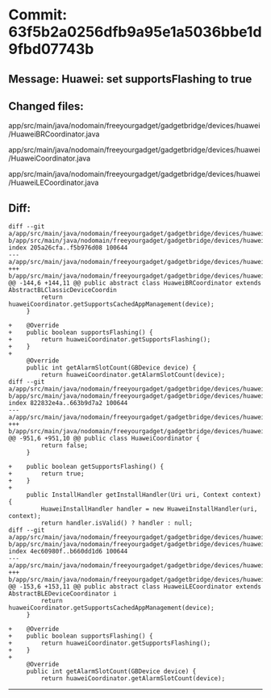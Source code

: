 # Commit: 63f5b2a0256dfb9a95e1a5036bbe1d9fbd07743b
## Message: Huawei: set supportsFlashing to true
## Changed files:
app/src/main/java/nodomain/freeyourgadget/gadgetbridge/devices/huawei/HuaweiBRCoordinator.java

app/src/main/java/nodomain/freeyourgadget/gadgetbridge/devices/huawei/HuaweiCoordinator.java

app/src/main/java/nodomain/freeyourgadget/gadgetbridge/devices/huawei/HuaweiLECoordinator.java

## Diff:
```
diff --git a/app/src/main/java/nodomain/freeyourgadget/gadgetbridge/devices/huawei/HuaweiBRCoordinator.java b/app/src/main/java/nodomain/freeyourgadget/gadgetbridge/devices/huawei/HuaweiBRCoordinator.java
index 205a26cfa..f5b976d08 100644
--- a/app/src/main/java/nodomain/freeyourgadget/gadgetbridge/devices/huawei/HuaweiBRCoordinator.java
+++ b/app/src/main/java/nodomain/freeyourgadget/gadgetbridge/devices/huawei/HuaweiBRCoordinator.java
@@ -144,6 +144,11 @@ public abstract class HuaweiBRCoordinator extends AbstractBLClassicDeviceCoordin
         return huaweiCoordinator.getSupportsCachedAppManagement(device);
     }
 
+    @Override
+    public boolean supportsFlashing() {
+        return huaweiCoordinator.getSupportsFlashing();
+    }
+
     @Override
     public int getAlarmSlotCount(GBDevice device) {
         return huaweiCoordinator.getAlarmSlotCount(device);
diff --git a/app/src/main/java/nodomain/freeyourgadget/gadgetbridge/devices/huawei/HuaweiCoordinator.java b/app/src/main/java/nodomain/freeyourgadget/gadgetbridge/devices/huawei/HuaweiCoordinator.java
index 822832e4a..663b9d7a2 100644
--- a/app/src/main/java/nodomain/freeyourgadget/gadgetbridge/devices/huawei/HuaweiCoordinator.java
+++ b/app/src/main/java/nodomain/freeyourgadget/gadgetbridge/devices/huawei/HuaweiCoordinator.java
@@ -951,6 +951,10 @@ public class HuaweiCoordinator {
         return false;
     }
 
+    public boolean getSupportsFlashing() {
+        return true;
+    }
+
     public InstallHandler getInstallHandler(Uri uri, Context context) {
         HuaweiInstallHandler handler = new HuaweiInstallHandler(uri, context);
         return handler.isValid() ? handler : null;
diff --git a/app/src/main/java/nodomain/freeyourgadget/gadgetbridge/devices/huawei/HuaweiLECoordinator.java b/app/src/main/java/nodomain/freeyourgadget/gadgetbridge/devices/huawei/HuaweiLECoordinator.java
index 4ec60980f..b660dd1d6 100644
--- a/app/src/main/java/nodomain/freeyourgadget/gadgetbridge/devices/huawei/HuaweiLECoordinator.java
+++ b/app/src/main/java/nodomain/freeyourgadget/gadgetbridge/devices/huawei/HuaweiLECoordinator.java
@@ -153,6 +153,11 @@ public abstract class HuaweiLECoordinator extends AbstractBLEDeviceCoordinator i
         return huaweiCoordinator.getSupportsCachedAppManagement(device);
     }
 
+    @Override
+    public boolean supportsFlashing() {
+        return huaweiCoordinator.getSupportsFlashing();
+    }
+
     @Override
     public int getAlarmSlotCount(GBDevice device) {
         return huaweiCoordinator.getAlarmSlotCount(device);
```
-----------------------------------
